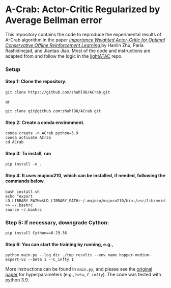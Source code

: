 # A-Crab: Actor-Critic Regularized by Average Bellman error

This repository contains the code to reproduce the experimental results of A-Crab algorithm in the paper [<em>Importance Weighted Actor-Critic for Optimal Conservative Offline Reinforcement Learning </em>](https://arxiv.org/abs/2301.12714) by Hanlin Zhu, Paria Rashidinejad, and Jiantao Jiao. Most of the code and instructions are adapted from and follow the logic in the [lightATAC](https://github.com/microsoft/lightATAC/tree/main) repo.

### Setup 

#### Step 1: Clone the repository.
```
git clone https://github.com/zhuhl98/ACrab.git
```
or
```
git clone git@github.com:zhuhl98/ACrab.git
```

#### Step 2: Create a conda environment.

```
conda create -n ACrab python=3.9
conda activate ACrab
cd ACrab
```

#### Step 3: To install, run 
```
pip install -e .
```

#### Step 4: It uses mujoco210, which can be installed, if needed, following the commands below.

```
bash install.sh
echo "export LD_LIBRARY_PATH=$LD_LIBRARY_PATH:~/.mujoco/mujoco210/bin:/usr/lib/nvidia" >> ~/.bashrc
source ~/.bashrc
```

### Step 5: If necessary, downgrade Cython:
```
pip install Cython==0.29.36
```

#### Step 6: You can start the training by running, e.g.,

    python main.py --log_dir ./tmp_results --env_name hopper-medium-expert-v2 --beta 1 --C_infty 1

More instructions can be found in `main.py`, and please see the [original paper](https://arxiv.org/abs/2301.12714) for hyperparameters (e.g., `beta`, `C_infty`). The code was tested with python 3.9.


